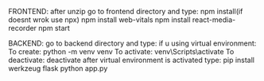FRONTEND:
    after unzip go to frontend directory and type:
    npm install(if doesnt wrok use npx)
    npm install web-vitals
    npm install react-media-recorder
    npm start


BACKEND:
    go to backend directory and type:
        if u using virtual environment:
            To create:  python -m venv venv
            To activate:  venv\Scripts\activate
            To deactivate: deactivate
        after virtual environment is activated type:
            pip install werkzeug flask
            python app.py
